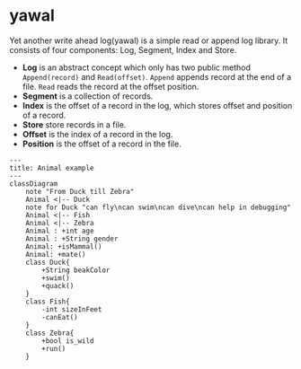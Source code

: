 # yawal

Yet another write ahead log(yawal) is a simple read or append log library. It consists of four components: Log, Segment, Index and Store.

* **Log** is an abstract concept which only has two public method `Append(record)` and `Read(offset)`. `Append` appends record at the end of a file. `Read` reads the record at the offset position.
* **Segment** is a collection of records.
* **Index** is the offset of a record in the log, which stores offset and position of a record.
* **Store** store records in a file.
* **Offset** is the index of a record in the log.
* **Position** is the offset of a record in the file.

```mermaid
---
title: Animal example
---
classDiagram
    note "From Duck till Zebra"
    Animal <|-- Duck
    note for Duck "can fly\ncan swim\ncan dive\ncan help in debugging"
    Animal <|-- Fish
    Animal <|-- Zebra
    Animal : +int age
    Animal : +String gender
    Animal: +isMammal()
    Animal: +mate()
    class Duck{
        +String beakColor
        +swim()
        +quack()
    }
    class Fish{
        -int sizeInFeet
        -canEat()
    }
    class Zebra{
        +bool is_wild
        +run()
    }

```